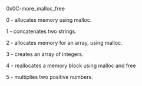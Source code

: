 0x0C-more_malloc_free

0 - allocates memory using malloc.

1 - concatenates two strings.

2 - allocates memory for an array, using malloc.

3 - creates an array of integers.

4 - reallocates a memory block using malloc and free

5 - multiplies two positive numbers.
